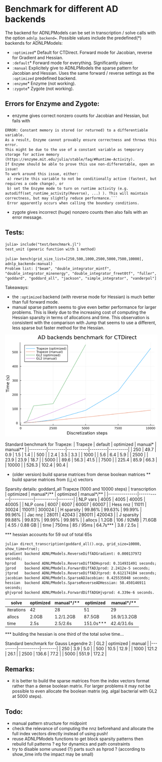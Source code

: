 # Benchmark for different AD backends
The backend for ADNLPModels can be set in transcription / solve calls with the option `adnlp_backend=`. Possible values include the predefined(*) backends for ADNLPModels:
- `:optimized`* Default for CTDirect. Forward mode for Jacobian, reverse for Gradient and Hessian.
- `:default`* Forward mode for everything. Significantly slower.
- `:manual` Explicitely give to ADNLPModels the sparse pattern for Jacobian and Hessian. Uses the same forward / reverse settings as the `:optimized` predefined backend.  
- `:enzyme`* Enzyme (not working).
- `:zygote`* Zygote (not working).

## Errors for Enzyme and Zygote:
- enzyme gives correct nonzero counts for Jacobian and Hessian, but fails with
```
ERROR: Constant memory is stored (or returned) to a differentiable variable.
As a result, Enzyme cannot provably ensure correctness and throws this error.
This might be due to the use of a constant variable as temporary storage for active memory (https://enzyme.mit.edu/julia/stable/faq/#Runtime-Activity).
If Enzyme should be able to prove this use non-differentable, open an issue!
To work around this issue, either:
 a) rewrite this variable to not be conditionally active (fastest, but requires a code change), or
 b) set the Enzyme mode to turn on runtime activity (e.g. autodiff(set_runtime_activity(Reverse), ...) ). This will maintain correctness, but may slightly reduce performance.```
 Error apparently occurs when calling the boundary conditions.
 ```
- zygote gives incorrect (huge) nonzero counts then also fails with an error message. 

## Tests:
```
julia> include("test/benchmark.jl")
test_unit (generic function with 1 method)

julia> bench(grid_size_list=[250,500,1000,2500,5000,7500,10000], adnlp_backend=:manual)
Problem list: ["beam", "double_integrator_mintf", "double_integrator_minenergy", "double_integrator_freet0tf", "fuller", "goddard", "goddard_all", "jackson", "simple_integrator", "vanderpol"]
```

Takeaways:
- the `:optimized` backend (with reverse mode for Hessian) is much better than full forward mode.
- manual sparse pattern seems to give even better performance for larger problems. This is likely due to the increasing cost of computing the Hessian sparsity in terms of allocations and time. This observation is consistent with the comparison with Jump that seems to use a different, less sparse but faster method for the Hessian.

![benchmark](AD_backend.png)

Standard benchmark for Trapeze:
| Trapeze | default | optimized | manual* | manual** |
|---------|---------|-----------|---------|----------|
| 250     | 49.7    | 0.9       | 1.5     | 1.4      |
| 500     |         | 2.4       | 3.5     | 3.3      |
| 1000    |         | 5.6       | 6.4     | 5.9      |
| 2500    |         | 23.9      | 23.9    | 18.7     |
| 5000    |         | 89.6      | 56.3    | 41.5     |
| 7500    |         | 225.4     | 85.9    | 66.3     |
| 10000   |         | 526.3     | 102.4   | 90.4     |

* (older version) build sparse matrices from dense boolean matrices
** build sparse matrices from (i,j,v) vectors

Sparsity details: goddard_all Trapeze (1000 and 10000 steps)
| transcription | optimized | manual*/** | optimized | manual*/** |
|---------------|-----------|------------|-----------|--------|
| NLP vars      | 4005      | 4005       | 40005     | 40005  |
| NLP cons      | 6007      | 6007       | 60007     | 60007  |
| Hess nnz      | 11011     | 30024      | 110011    | 300024 |
| H sparsity    | 99.86%    | 99.63%     | 99.99%    | 99.96% |
| Jac nnz       | 28011     | 42043      | 280011    | 420043 |
| J sparsity    | 99.88%    | 99.83%     | 99.99%    | 99.98% |
| allocs        | 1.2GB     | 106 / 92MB | 71.6GB    | 4.55 / 0.88 GB |
| time          | 750ms     | 85 / 95ms  | 64.7s***  | 3.8 / 2.5s  |

*** hessian accounts for 59 out of total 65s
```
julia> direct_transcription(goddard_all().ocp, grid_size=10000, show_time=true);
gradient backend ADNLPModels.ReverseDiffADGradient: 0.000137972 seconds;
hprod    backend ADNLPModels.ReverseDiffADHvprod: 0.314931491 seconds;
jprod    backend ADNLPModels.ForwardDiffADJprod: 2.2412e-5 seconds;
jtprod   backend ADNLPModels.ReverseDiffADJtprod: 0.612174104 seconds;
jacobian backend ADNLPModels.SparseADJacobian: 0.425535048 seconds;
hessian  backend ADNLPModels.SparseReverseADHessian: 58.450146911 seconds;
ghjvprod backend ADNLPModels.ForwardDiffADGHjvprod: 4.339e-6 seconds.
```

| solve         | optimized | manual*/**  | optimized | manual*/**  |
|---------------|-----------|-------------|-----------|-------------|
| iterations    | 42        | 28          | 51        | 29          |
| allocs        | 2.0GB     | 1.2/1.2GB   | 87.5GB    | 16.9/13.2GB |
| time          | 2.5s      | 2.5/2.6s    | 151.0s*** | 42.4/31.6s  |

*** building the hessian is one third of the total solve time...

Standard benchmark for Gauss Legendre 2:
| GL2     | optimized | manual |
|---------|-----------|--------|
| 250     | 3.9       | 5.0    |
| 500     | 10.5      | 12.9   |
| 1000    | 121.2     | 26.1   |
| 2500    | 136.6     | 77.2   |
| 5000    | 551.9     | 172.2  |

## Remarks:
- it is better to build the sparse matrices from the index vectors format rather than a dense boolean matrix. For larger problems it may not be possible to even allocate the boolean matrix (eg. algal bacterial with GL2 at 5000 steps).

## Todo:
- manual pattern structure for midpoint
- check the relevance of computing the nnz beforehand and allocate the full index vectors directly instead of using push!
- reuse ADNLPModels functions to get block sparsity patterns then rebuild full patterns ?
eg for dynamics and path constraints
- try to disable some unused (?) parts such as hprod ? (according to show_time info the impact may be small)
